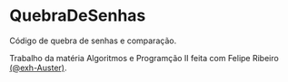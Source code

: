 # QuebraDeSenhas


Código de quebra de senhas e comparação.

Trabalho da matéria Algoritmos e Programção II feita com Felipe Ribeiro [(@exh-Auster)](https://github.com/exh-Auster).
